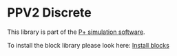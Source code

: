 # PPV2 Discrete
This library is part of the [P+ simulation software](https://github.com/Mynogs/PPV2-Simulation-System).

To install the block library please look here: [Install blocks](https://github.com/Mynogs/PPV2-Simulation-System/blob/master/README.md#install-blocks)

